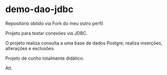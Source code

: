 # demo-dao-jdbc
Repositório obtido via Fork do meu outro perfil

Projeto para testar conexões via JDBC.

O projeto realiza consulta a uma base de dados Postgre, realiza inserções, alterações e exclusões. 

Projeto de cunho totalmente didático. 

Att. 
